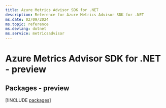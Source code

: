 ```yaml
---
title: Azure Metrics Advisor SDK for .NET
description: Reference for Azure Metrics Advisor SDK for .NET
ms.date: 02/09/2024
ms.topic: reference
ms.devlang: dotnet
ms.service: metricsadvisor
---
```

# Azure Metrics Advisor SDK for .NET - preview
## Packages - preview
[!INCLUDE [packages](metrics-advisor-index.md)]